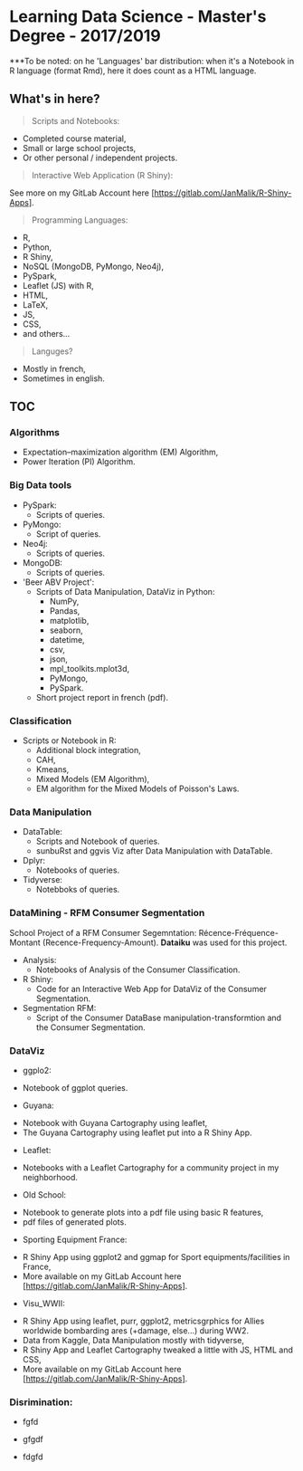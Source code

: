 # Learning Data Science - Master's Degree - 2017/2019

***To be noted: on he 'Languages' bar distribution: when it's a Notebook in R language (format Rmd), here it does count as a HTML language.

## What's in here?

> Scripts and Notebooks:

  * Completed course material,
  * Small or large school projects,
  * Or other personal / independent projects.
 
> Interactive Web Application (R Shiny):

See more on my GitLab Account here [https://gitlab.com/JanMalik/R-Shiny-Apps].

> Programming Languages:

  * R,
  * Python,
  * R Shiny,
  * NoSQL (MongoDB, PyMongo, Neo4j),
  * PySpark,
  * Leaflet (JS) with R,
  * HTML,
  * LaTeX,
  * JS,
  * CSS,
  * and others...

> Languges?

  * Mostly in french,
  * Sometimes in english.
 
## TOC
 
### Algorithms

  * Expectation–maximization algorithm (EM) Algorithm,
  * Power Iteration (PI) Algorithm.
  
### Big Data tools

  * PySpark:
    + Scripts of queries.
  * PyMongo:
    + Script of queries.
  * Neo4j:
    + Scripts of queries.
  * MongoDB:
    + Scripts of queries.
  * 'Beer ABV Project':
    + Scripts of Data Manipulation, DataViz in Python:
      + NumPy,
      + Pandas,
      + matplotlib,
      + seaborn,
      + datetime,
      + csv,
      + json,
      + mpl_toolkits.mplot3d,
      + PyMongo,
      + PySpark.
    + Short project report in french (pdf).
    
### Classification

  * Scripts or Notebook in R:
    + Additional block integration,
    + CAH,
    + Kmeans,
    + Mixed Models (EM Algorithm),
    + EM algorithm for the Mixed Models of Poisson's Laws.
 
### Data Manipulation

  * DataTable:
    + Scripts and Notebook of queries.
    + sunbuRst and ggvis Viz after Data Manipulation with DataTable.
  * Dplyr:
    + Notebooks of queries.
  * Tidyverse:
    + Notebboks of queries.

### DataMining - RFM Consumer Segmentation

School Project of a RFM Consumer Segemntation: Récence-Fréquence-Montant (Recence-Frequency-Amount). **Dataiku** was used for this project.

  * Analysis:
    + Notebooks of Analysis of the Consumer Classification.
  * R Shiny:
    + Code for an Interactive Web App for DataViz of the Consumer Segmentation.
  * Segmentation RFM:
    + Script of the Consumer DataBase manipulation-transformtion and the Consumer Segmentation.

### DataViz

  * ggplo2:
   + Notebook of ggplot queries.
  * Guyana:
   + Notebook with Guyana Cartography using leaflet,
   + The Guyana Cartography using leaflet put into a R Shiny App.
  * Leaflet:
   + Notebooks with a Leaflet Cartography for a community project in my neighborhood.
  * Old School:
   + Notebook to generate plots into a pdf file using basic R features,
   + pdf files of generated plots.
  * Sporting Equipment France:
   + R Shiny App using ggplot2 and ggmap for Sport equipments/facilities in France,
   + More available on my GitLab Account here [https://gitlab.com/JanMalik/R-Shiny-Apps].
  * Visu_WWII:
   + R Shiny App using leaflet, purr, ggplot2, metricsgrphics for Allies worldwide bombarding ares (+damage, else...) during WW2.
   + Data from Kaggle, Data Manipulation mostly with tidyverse,
   + R Shiny App and Leaflet Cartography tweaked a little with JS, HTML and CSS,
   + More available on my GitLab Account here [https://gitlab.com/JanMalik/R-Shiny-Apps].

### Disrimination:

 * fgfd
  + gfgdf
 * fdgfd

###
###
###

  
